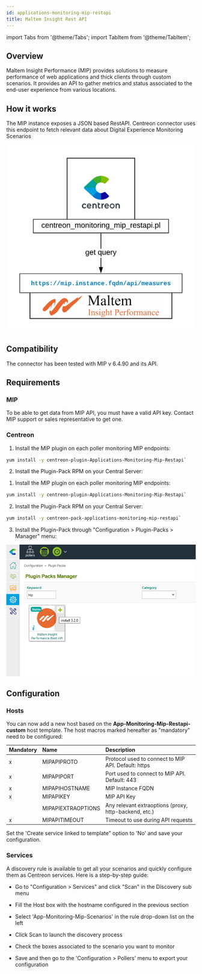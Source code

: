 ```yaml
---
id: applications-monitoring-mip-restapi
title: Maltem Insight Rest API
---
```

import Tabs from '@theme/Tabs';
import TabItem from '@theme/TabItem';


## Overview 

Maltem Insight Performance (MIP) provides solutions to measure performance of web applications and thick clients through custom scenarios. It provides an API to gather metrics and status associated to the end-user experience from various locations.

## How it works

The MIP instance exposes a JSON based RestAPI. Centreon connector uses this endpoint to fetch relevant data about Digital Experience Monitoring Scenarios 

![image](../../../assets/integrations/external/mip-connector-architecture.png)

## Compatibility

The connector has been tested with MIP v 6.4.90 and its API. 

## Requirements

### MIP

To be able to get data from MIP API, you must have a valid API key. Contact MIP support or sales representative to get one. 

### Centreon

<Tabs groupId="sync">
<TabItem value="Online IMP Licence & IT100 Editions" label="Online IMP Licence & IT100 Editions">

1. Install the MIP plugin on each poller monitoring MIP endpoints:

```bash
yum install -y centreon-plugin-Applications-Monitoring-Mip-Restapi`
```

2. Install the Plugin-Pack RPM on your Central Server:

</TabItem>
<TabItem value="Offline IMP License" label="Offline IMP License">

1. Install the MIP plugin on each poller monitoring MIP endpoints:

```bash
yum install -y centreon-plugin-Applications-Monitoring-Mip-Restapi`
```

2. Install the Plugin-Pack RPM on your Central Server: 

```bash
yum install -y centreon-pack-applications-monitoring-mip-restapi`
```

3. Install the Plugin-Pack through "Configuration \> Plugin-Packs \> Manager" menu:

![install\_epp](../../../assets/integrations/external/mip-epp-install.png)

</TabItem>
</Tabs>

## Configuration

### Hosts

You can now add a new host based on the **App-Monitoring-Mip-Restapi-custom** host template. The host macros marked hereafter as "mandatory" need to be configured:


| Mandatory   | Name                 | Description                                              |
| :---------- | :------------------- | :------------------------------------------------------- |
|     x       | MIPAPIPROTO          | Protocol used to connect to MIP API. Default: https      |
|     x       | MIPAPIPORT           | Port used to connect to MIP API. Default: 443            |
|     x       | MIPAPIHOSTNAME       | MIP Instance FQDN                                        |
|     x       | MIPAPIKEY            | MIP API Key                                              |
|             | MIPAPIEXTRAOPTIONS   | Any relevant extraoptions (proxy, http-backend, etc.)    |
|     x       | MIPAPITIMEOUT        | Timeout to use during API requests                       |

Set the 'Create service linked to template" option to 'No' and save your configuration. 

### Services

A discovery rule is available to get all your scenarios and quickly configure them as Centreon services. Here is a step-by-step guide: 

 
* Go to "Configuration > Services" and click "Scan" in the Discovery sub menu
* Fill the Host box with the hostname configured in the previous section
* Select 'App-Monitoring-Mip-Scenarios' in the rule drop-down list on the left

* Click Scan to launch the discovery process

* Check the boxes associated to the scenario you want to monitor 

* Save and then go to the 'Configuration > Pollers' menu to export your configuration